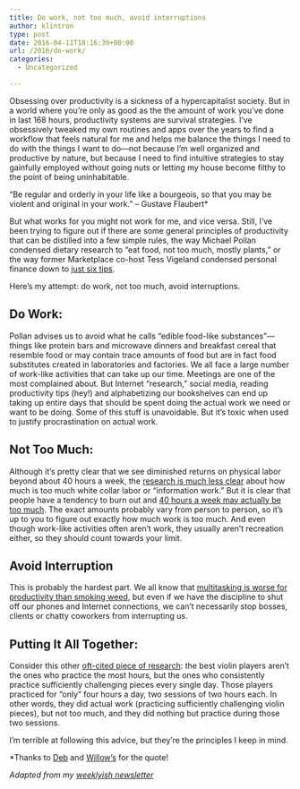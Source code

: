 ```yaml
---
title: Do work, not too much, avoid interruptions
author: klintron
type: post
date: 2016-04-11T18:16:39+00:00
url: /2016/do-work/
categories:
  - Uncategorized

---
```

Obsessing over productivity is a sickness of a hypercapitalist society. But in a world where you’re only as good as the the amount of work you’ve done in last 168 hours, productivity systems are survival strategies. I’ve obsessively tweaked my own routines and apps over the years to find a workflow that feels natural for me and helps me balance the things I need to do with the things I want to do—not because I’m well organized and productive by nature, but because I need to find intuitive strategies to stay gainfully employed without going nuts or letting my house become filthy to the point of being uninhabitable.

“Be regular and orderly in your life like a bourgeois, so that you may be violent and original in your work.” &#8211; Gustave Flaubert*

But what works for you might not work for me, and vice versa. Still, I’ve been trying to figure out if there are some general principles of productivity that can be distilled into a few simple rules, the way Michael Pollan condensed dietary research to “eat food, not too much, mostly plants,” or the way former Marketplace co-host Tess Vigeland condensed personal finance down to [just six tips][1].

Here’s my attempt: do work, not too much, avoid interruptions.

## Do Work:

Pollan advises us to avoid what he calls “edible food-like substances”—things like protein bars and microwave dinners and breakfast cereal that resemble food or may contain trace amounts of food but are in fact food substitutes created in laboratories and factories. We all face a large number of work-like activities that can take up our time. Meetings are one of the most complained about. But Internet “research,” social media, reading productivity tips (hey!) and alphabetizing our bookshelves can end up taking up entire days that should be spent doing the actual work we need or want to be doing. Some of this stuff is unavoidable. But it’s toxic when used to justify procrastination on actual work.

## Not Too Much:

Although it’s pretty clear that we see diminished returns on physical labor beyond about 40 hours a week, the [research is much less clear][2] about how much is too much white collar labor or “information work.” But it is clear that people have a tendency to burn out and [40 hours a week may actually be too much][3]. The exact amounts probably vary from person to person, so it’s up to you to figure out exactly how much work is too much. And even though work-like activities often aren’t work, they usually aren’t recreation either, so they should count towards your limit.

## Avoid Interruption

This is probably the hardest part. We all know that [multitasking is worse for productivity than smoking weed][4], but even if we have the discipline to shut off our phones and Internet connections, we can’t necessarily stop bosses, clients or chatty coworkers from interrupting us.

## Putting It All Together:

Consider this other [oft-cited piece of research][5]: the best violin players aren’t the ones who practice the most hours, but the ones who consistently practice sufficiently challenging pieces every single day. Those players practiced for “only” four hours a day, two sessions of two hours each. In other words, they did actual work (practicing sufficiently challenging violin pieces), but not too much, and they did nothing but practice during those two sessions.

I’m terrible at following this advice, but they’re the principles I keep in mind.

*Thanks to [Deb][6] and [Willow’s][7] for the quote!

_Adapted from my [weeklyish newsletter][8]_

 [1]: https://thebillfold.com/we-tess-2c7a84af99f8#.2f1pw6h1x
 [2]: http://klintron.com/2012/how-much-work-is-too-much/
 [3]: http://www.johndcook.com/blog/2013/02/04/four-hours-of-concentration/#comment-350
 [4]: http://news.bbc.co.uk/2/hi/uk/4471607.stm
 [5]: http://calnewport.com/blog/2011/11/11/if-youre-busy-youre-doing-something-wrong-the-surprisingly-relaxed-lives-of-elite-achievers/
 [6]: http://tinyletter.com/metafoundry
 [7]: https://twitter.com/willowbl00
 [8]: http://klintron.com/newsletter